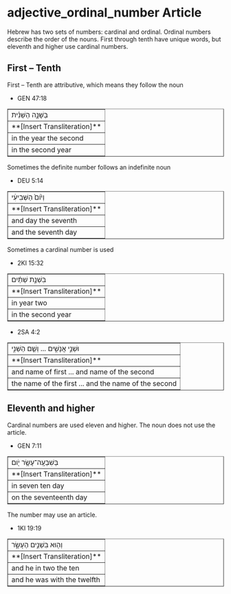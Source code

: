 # adjective_ordinal_number Article
Hebrew has two sets of numbers: cardinal and ordinal. Ordinal numbers describe the order of the nouns. First through tenth have unique words, but eleventh and higher use cardinal numbers.

## First – Tenth

First – Tenth are attributive, which means they follow the noun

* GEN 47:18
<table border="1" class="docutils">
<colgroup>
<col width="100%" />
</colgroup>
<tbody valign="top">
<tr class="row-odd"><td>בַּשָּׁנָ֣ה הַשֵּׁנִ֗ית</td>
</tr>
<tr class="row-even"><td>**[Insert Transliteration]**</td>
</tr>
<tr class="row-odd"><td>in the year the second</td>
</tr>
<tr class="row-even"><td>in the second year</td>
</tr>
</tbody>
</table>

Sometimes the definite number follows an indefinite noun

* DEU 5:14 
<table border="1" class="docutils">
<colgroup>
<col width="100%" />
</colgroup>
<tbody valign="top">
<tr class="row-odd"><td>וְי֙וֹם֙ הַשְּׁבִיעִ֔י</td>
</tr>
<tr class="row-even"><td>**[Insert Transliteration]**</td>
</tr>
<tr class="row-odd"><td>and day the seventh</td>
</tr>
<tr class="row-even"><td>and the seventh day</td>
</tr>
</tbody>
</table>

Sometimes a cardinal number is used

* 2KI 15:32
<table border="1" class="docutils">
<colgroup>
<col width="100%" />
</colgroup>
<tbody valign="top">
<tr class="row-odd"><td>בִּשְׁנַ֣ת שְׁתַּ֔יִם</td>
</tr>
<tr class="row-even"><td>**[Insert Transliteration]**</td>
</tr>
<tr class="row-odd"><td>in year two</td>
</tr>
<tr class="row-even"><td>in the second year</td>
</tr>
</tbody>
</table>

* 2SA 4:2
<table border="1" class="docutils">
<colgroup>
<col width="100%" />
</colgroup>
<tbody valign="top">
<tr class="row-odd"><td>וּשְׁנֵ֣י אֲנָשִׁ֣ים ... וְשֵׁ֧ם הַשֵּׁנִ֣י</td>
</tr>
<tr class="row-even"><td>**[Insert Transliteration]**</td>
</tr>
<tr class="row-odd"><td>and name of first ... and name of the second</td>
</tr>
<tr class="row-even"><td>the name of the first ... and the name of the second</td>
</tr>
</tbody>
</table>

## Eleventh and higher
Cardinal numbers are used eleven and higher. The noun does not use the article.

* GEN 7:11 
<table border="1" class="docutils">
<colgroup>
<col width="100%" />
</colgroup>
<tbody valign="top">
<tr class="row-odd"><td>בְּשִׁבְעָֽה־עָשָׂ֥ר יֹ֖ום</td>
</tr>
<tr class="row-even"><td>**[Insert Transliteration]**</td>
</tr>
<tr class="row-odd"><td>in seven ten day</td>
</tr>
<tr class="row-even"><td>on the seventeenth day</td>
</tr>
</tbody>
</table>

The number may use an article.

* 1KI 19:19
<table border="1" class="docutils">
<colgroup>
<col width="100%" />
</colgroup>
<tbody valign="top">
<tr class="row-odd"><td>וְה֖וּא בִּשְׁנֵ֣ים הֶעָשָׂ֑ר</td>
</tr>
<tr class="row-even"><td>**[Insert Transliteration]**</td>
</tr>
<tr class="row-odd"><td>and he in two the ten</td>
</tr>
<tr class="row-even"><td>and he was with the twelfth</td>
</tr>
</tbody>
</table>